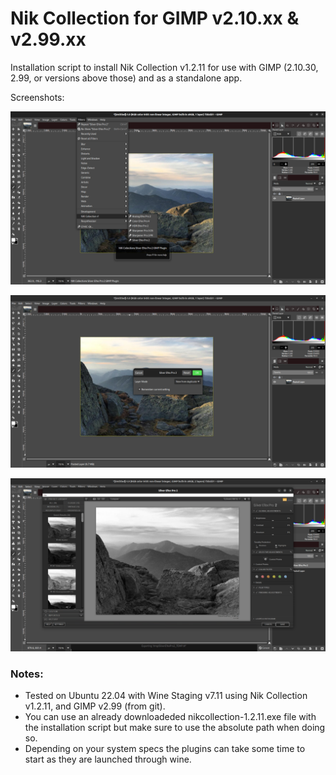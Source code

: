 Nik Collection for GIMP v2.10.xx & v2.99.xx
===

Installation script to install Nik Collection v1.2.11 for use with GIMP (2.10.30, 2.99, or versions above those) and as a standalone app. 

Screenshots:

![](images/screen_1.png)


![](images/screen_2.png)


![](images/screen_3.png)

### Notes:

* Tested on Ubuntu 22.04 with Wine Staging v7.11 using Nik Collection v1.2.11, and GIMP v2.99 (from git).
* You can use an already downloadeded nikcollection-1.2.11.exe file with the installation script but make sure to use the absolute path when doing so.
* Depending on your system specs the plugins can take some time to start as they are launched through wine.
